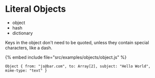 # Literal Objects

* object
* hash
* dictionary


Keys in the object don't need to be quoted, unless they contain special characters, like a dash.


{% embed include file="src/examples/objects/object.js" %}

```
Object { from: "js@bar.com", to: Array[2], subject: "Hello World", mime-type: "text" }
```


